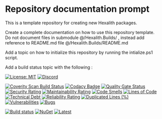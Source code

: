 # Repository documentation prompt

This is a template repository for creating new Hexalith packages.

Create a complete documentation on how to use this repository template. Do not document files in submodule @/Hexalith.Builds/ , instead add reference to README.md file @/Hexalith.Builds/README.md

Add a topic on how to initialize this repository by running the intialize.ps1 script.

Add a build status topic with the following :

[![License: MIT](https://img.shields.io/github/license/hexalith/hexalith.Streams)](https://github.com/hexalith/hexalith/blob/main/LICENSE)
[![Discord](https://img.shields.io/discord/1063152441819942922?label=Discord&logo=discord&logoColor=white&color=d82679)](https://discordapp.com/channels/1102166958918610994/1102166958918610997)

[![Coverity Scan Build Status](https://scan.coverity.com/projects/27051/badge.svg)](https://scan.coverity.com/projects/hexalith-Streams)
[![Codacy Badge](https://app.codacy.com/project/badge/Grade/11d3f1af6b0f4d168552c2626d588294)](https://app.codacy.com/gh/Hexalith/Hexalith.Streams/dashboard?utm_source=gh&utm_medium=referral&utm_content=&utm_campaign=Badge_grade)
[![Quality Gate Status](https://sonarcloud.io/api/project_badges/measure?project=Hexalith_Hexalith.Streams&metric=alert_status)](https://sonarcloud.io/summary/new_code?id=Hexalith_Hexalith.Streams)
[![Security Rating](https://sonarcloud.io/api/project_badges/measure?project=Hexalith_Hexalith.Streams&metric=security_rating)](https://sonarcloud.io/summary/new_code?id=Hexalith_Hexalith.Streams)
[![Maintainability Rating](https://sonarcloud.io/api/project_badges/measure?project=Hexalith_Hexalith.Streams&metric=sqale_rating)](https://sonarcloud.io/summary/new_code?id=Hexalith_Hexalith.Streams)
[![Code Smells](https://sonarcloud.io/api/project_badges/measure?project=Hexalith_Hexalith.Streams&metric=code_smells)](https://sonarcloud.io/summary/new_code?id=Hexalith_Hexalith.Streams)
[![Lines of Code](https://sonarcloud.io/api/project_badges/measure?project=Hexalith_Hexalith.Streams&metric=ncloc)](https://sonarcloud.io/summary/new_code?id=Hexalith_Hexalith.Streams)
[![Technical Debt](https://sonarcloud.io/api/project_badges/measure?project=Hexalith_Hexalith.Streams&metric=sqale_index)](https://sonarcloud.io/summary/new_code?id=Hexalith_Hexalith.Streams)
[![Reliability Rating](https://sonarcloud.io/api/project_badges/measure?project=Hexalith_Hexalith.Streams&metric=reliability_rating)](https://sonarcloud.io/summary/new_code?id=Hexalith_Hexalith.Streams)
[![Duplicated Lines (%)](https://sonarcloud.io/api/project_badges/measure?project=Hexalith_Hexalith.Streams&metric=duplicated_lines_density)](https://sonarcloud.io/summary/new_code?id=Hexalith_Hexalith.Streams)
[![Vulnerabilities](https://sonarcloud.io/api/project_badges/measure?project=Hexalith_Hexalith.Streams&metric=vulnerabilities)](https://sonarcloud.io/summary/new_code?id=Hexalith_Hexalith.Streams)
[![Bugs](https://sonarcloud.io/api/project_badges/measure?project=Hexalith_Hexalith.Streams&metric=bugs)](https://sonarcloud.io/summary/new_code?id=Hexalith_Hexalith.Streams)

[![Build status](https://github.com/Hexalith/Hexalith.Streams/actions/workflows/build-release.yml/badge.svg)](https://github.com/Hexalith/Hexalith.Streams/actions)
[![NuGet](https://img.shields.io/nuget/v/Hexalith.Streams.svg)](https://www.nuget.org/packages/Hexalith.Streams)
[![Latest](https://img.shields.io/github/v/release/Hexalith/Hexalith.Streams?include_prereleases&label=preview)](https://github.com/Hexalith/Hexalith.Streams/pkgs/nuget/Hexalith.Streams)